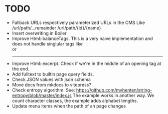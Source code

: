 TODO
====

- Fallback URLs respectively parameterized URLs in the CMS
  Like /url/path/...remainder
       /url/path/{id}/{name}
- Insert overwriting in Boiler
- Improve Html::balanceTags. This is a very naive implementation and does not
  handle singlular tags like <br> or <hr class="whatever">
- Improve Html::excerpt. Check if we're in the middle of an opening tag at the end.
- Add fulltext to builtin page query fields.
- Check JSON values with json schema
- Move docs from mkdocs to vitepress?
- Check entropy algorithm. See: https://github.com/mvhenten/string-entropy/blob/master/index.js
  The example works in another way. We count character classes, the example adds alphabet lengths.
- Update menu items when the path of an page changes
